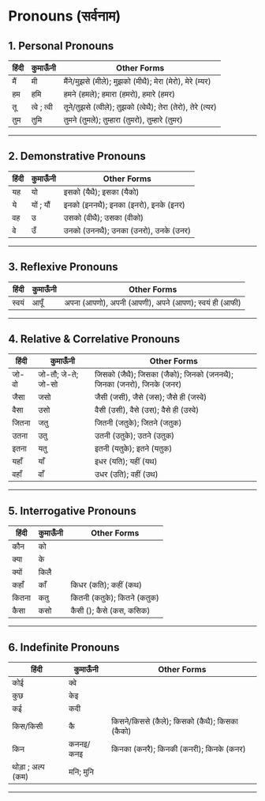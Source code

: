 # Pronouns (सर्वनाम)

## 1. Personal Pronouns
हिंदी | कुमाऊँनी | Other Forms |
--- | --- | --- |
मैं | मी | मैंने/मुझसे (मीले); मुझको (मीथै); मेरा (मेरो), मेरे (म्यर) |
हम | हमि | हमने (हमले); हमारा (हमरो), हमारे (हमर) |
तू | त्वे ; त्वी | तूने/तुझसे (त्वीले); तुझको (त्वेथै); तेरा (तेरो), तेरे (त्यर) |
तुम | तुमि | तुमने (तुमले); तुम्हारा (तुमरो), तुम्हारे (तुमर) |

---

## 2. Demonstrative Pronouns
हिंदी | कुमाऊँनी | Other Forms |
--- | --- | --- |
यह | यो | इसको (यैथै); इसका (यैको) |
ये | यों ; यौं | इनको (इननथै); इनका (इनरो), इनके (इनर) |
वह | उ | उसको (वीथै); उसका (वीको) |
वे | उँ | उनको (उननथै); उनका (उनरो), उनके (उनर) |

---

## 3. Reflexive Pronouns
हिंदी | कुमाऊँनी | Other Forms |
--- | --- | --- |
स्वयं | आपूँ | अपना (आपणो), अपनी (आपणी), अपने (आपण); स्वयं ही (आफी) |

---

## 4. Relative & Correlative Pronouns
हिंदी | कुमाऊँनी | Other Forms |
--- | --- | --- |
जो-वो | जो-तौ; जे-ते; जो-सो | जिसको (जैथै); जिसका (जैको); जिनको (जननथै); जिनका (जनरो), जिनके (जनर) |
जैसा | जसो | जैसी (जसी), जैसे (जस); जैसे ही (जस्वे) |
वैसा | उसो | वैसी (उसी), वैसे (उस); वैसे ही (उस्वे) |
जितना | जतु | जितनी (जतुके); जितने (जतुक) |
उतना | उतु | उतनी (उतुके); उतने (उतुक) |
इतना | यतु | इतनी (यतुके); इतने (यतुक) |
यहाँ | याँ | इधर (यति); यहीं (यथ) |
वहाँ | वाँ | उधर (उति); वहीं (उथ) |

---

## 5. Interrogative Pronouns
हिंदी | कुमाऊँनी | Other Forms |
--- | --- | --- |
कौन | को |  |
क्या | के |  |
क्यों | किलै |  |
कहाँ | काँ | किधर (कति); कहीं (कथ) |
कितना | कतु | कितनी (कतुके); कितने (कतुक) |
कैसा | कसो | कैसी (); कैसे (कस, कसिक) |

---

## 6. Indefinite Pronouns
हिंदी | कुमाऊँनी | Other Forms |
--- | --- | --- |
कोई | क्वे |  |
कुछ | केइ |  |
कई | कदी |  |
किस/किसी | कै | किसने/किससे (कैले); किसको (कैथै); किसका (कैको) |
किन | कननइ/कनइ | किनका (कनरै); किनकी (कनरी); किनके (कनर) |
थोड़ा ; अल्प (कम) | मनि; मुनि

---